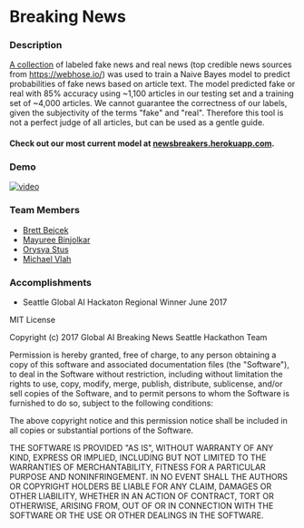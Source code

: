 # Breaking News

### Description
 
[A collection](https://www.kaggle.com/mrisdal/fake-news) of labeled fake news and real news (top credible news sources from https://webhose.io/) was used to train a Naive Bayes model to predict probabilities of fake news based on article text. The model predicted fake or real with 85% accuracy using ~1,100 articles in our testing set and a training set of ~4,000 articles. We cannot guarantee the correctness of our labels, given the subjectivity of the terms "fake" and "real". Therefore this tool is not a perfect judge of all articles, but can be used as a gentle guide. 

#### Check out our most current model at [newsbreakers.herokuapp.com](http://newsbreakers.herokuapp.com).  

### Demo

[![video](https://img.youtube.com/vi/misls7a1ePo/0.jpg)](https://www.youtube.com/watch?v=misls7a1ePo)

### Team Members

* [Brett Bejcek](https://www.linkedin.com/in/brettbejcek/)
* [Mayuree Binjolkar](https://www.linkedin.com/in/mayuree-binjolkar-974a7133/)
* [Orysya Stus](https://www.linkedin.com/in/orysyastus/)
* [Michael Vlah](https://www.linkedin.com/in/michaelvlah)

### Accomplishments

* Seattle Global AI Hackaton Regional Winner June 2017

MIT License

Copyright (c) 2017 Global AI Breaking News Seattle Hackathon Team

Permission is hereby granted, free of charge, to any person obtaining a copy
of this software and associated documentation files (the "Software"), to deal
in the Software without restriction, including without limitation the rights
to use, copy, modify, merge, publish, distribute, sublicense, and/or sell
copies of the Software, and to permit persons to whom the Software is
furnished to do so, subject to the following conditions:

The above copyright notice and this permission notice shall be included in all
copies or substantial portions of the Software.

THE SOFTWARE IS PROVIDED "AS IS", WITHOUT WARRANTY OF ANY KIND, EXPRESS OR
IMPLIED, INCLUDING BUT NOT LIMITED TO THE WARRANTIES OF MERCHANTABILITY,
FITNESS FOR A PARTICULAR PURPOSE AND NONINFRINGEMENT. IN NO EVENT SHALL THE
AUTHORS OR COPYRIGHT HOLDERS BE LIABLE FOR ANY CLAIM, DAMAGES OR OTHER
LIABILITY, WHETHER IN AN ACTION OF CONTRACT, TORT OR OTHERWISE, ARISING FROM,
OUT OF OR IN CONNECTION WITH THE SOFTWARE OR THE USE OR OTHER DEALINGS IN THE
SOFTWARE.
